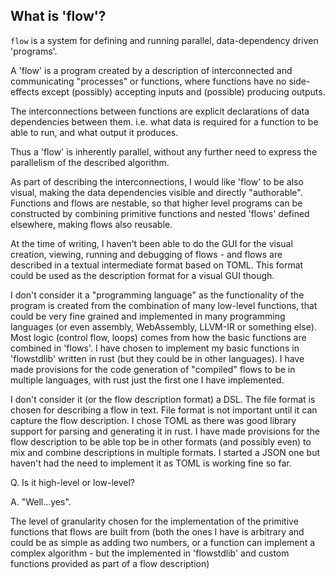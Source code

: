 ## What is 'flow'?

`flow` is a system for defining and running parallel, data-dependency driven 'programs'.
 
A 'flow' is a program created by a description of interconnected and communicating "processes" or functions,
where functions have no side-effects except (possibly) accepting inputs and (possible) producing outputs.

The interconnections between functions are explicit declarations of data dependencies between them.
i.e. what data is required for a function to be able to run, and what output it produces.

Thus a 'flow' is inherently parallel, without any further need to express the parallelism of the described algorithm.

As part of describing the interconnections, I would like 'flow' to be also visual, making the data dependencies visible
and directly "authorable". Functions and flows are nestable, so that higher
level programs can be constructed by combining primitive functions and nested 'flows' defined elsewhere, making flows
also reusable.

At the time of writing, I haven't been able to do the GUI for the visual creation, viewing, running and
debugging of flows - and flows are described in a textual intermediate format based on TOML. This format could
be used as the description format for a visual GUI though.

I don't consider it a "programming language" as the functionality of the program is created from the combination of many
low-level functions, that could be very fine grained and implemented in many programming languages (or even assembly, 
WebAssembly, LLVM-IR or something else). Most logic (control flow, loops) comes from how the basic functions are 
combined in 'flows'. I have chosen to implement my basic functions in 'flowstdlib' written in rust (but they could 
be in other languages). I have made provisions for the code generation of "compiled" flows to be in multiple languages, with rust just
the first one I have implemented.

I don't consider it (or the flow description format) a DSL. The file format is chosen for describing a flow in text.
File format is not important until it can capture the flow description.
I chose TOML as there was good library support for parsing
and generating it in rust. I have made provisions for the flow description to be able top be in other formats (and possibly 
even) to mix and combine descriptions in multiple formats. I started a JSON one but haven't had the need to implement it as 
TOML is working fine so far.

Q. Is it high-level or low-level? 

A. "Well...yes". 

The level of granularity chosen for the implementation of the primitive functions that flows are built from 
(both the ones I have is arbitrary and could be as simple as adding two numbers, or a function can implement a 
complex algorithm - but the 
implemented in 'flowstdlib' and custom functions provided as part of a flow description)
